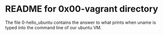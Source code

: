 # README for 0x00-vagrant directory

The file 0-hello_ubuntu contains the answer to what prints when uname is typed into the command line of our ubuntu VM.